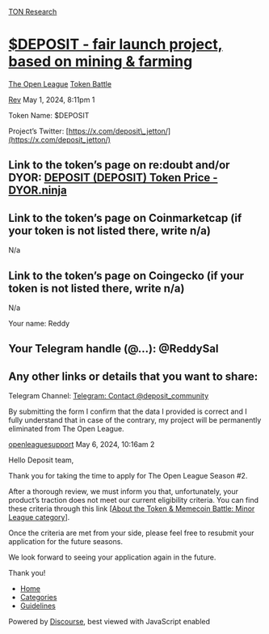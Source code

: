 [TON Research](/)

# [$DEPOSIT - fair launch project, based on mining & farming](/t/deposit-fair-launch-project-based-on-mining-farming/15550)

[The Open League](/c/the-open-league/token-leaderboard/57)  [Token Battle](/c/the-open-league/token-leaderboard/57) 

    

[Rev](https://tonresear.ch/u/Rev)  May 1, 2024, 8:11pm  1

Token Name: $DEPOSIT

Project’s Twitter: [https://x.com/deposit\_jetton/](https://x.com/deposit_jetton/)

## [](#link-to-the-tokens-page-on-redoubt-andor-dyor-httpsdyoriorutokeneqbc-l5czzrkmr3-tdowbm4l-xyjdxjt3hfair_qmikab7wm-1)Link to the token’s page on re:doubt and/or DYOR: [DEPOSIT (DEPOSIT) Token Price - DYOR.ninja](https://dyor.io/ru/token/EQBc-L5CzzRKmR3-TdOwBm4l-XyJdxJt3HfAIr_qMiKaB7WM)

## [](#link-to-the-tokens-page-on-coinmarketcap-if-your-token-is-not-listed-there-write-na-2)Link to the token’s page on Coinmarketcap (if your token is not listed there, write n/a)

N/a

## [](#link-to-the-tokens-page-on-coingecko-if-your-token-is-not-listed-there-write-na-3)Link to the token’s page on Coingecko (if your token is not listed there, write n/a)

N/a

Your name: Reddy

## [](#your-telegram-handle-reddysal-4)Your Telegram handle (@…): @ReddySal

## [](#any-other-links-or-details-that-you-want-to-share-5)Any other links or details that you want to share:

Telegram Channel: [Telegram: Contact @deposit\_community](https://t.me/deposit_community)

By submitting the form I confirm that the data I provided is correct and I fully understand that in case of the contrary, my project will be permanently eliminated from The Open League.

 

[openleaguesupport](https://tonresear.ch/u/openleaguesupport) May 6, 2024, 10:16am  2

Hello Deposit team,

Thank you for taking the time to apply for The Open League Season #2.

After a thorough review, we must inform you that, unfortunately, your product’s traction does not meet our current eligibility criteria. You can find these criteria through this link \[[About the Token & Memecoin Battle: Minor League category](https://tonresear.ch/t/about-the-token-leaderboard-minor-league-category/1274)\].

Once the criteria are met from your side, please feel free to resubmit your application for the future seasons.

We look forward to seeing your application again in the future.

Thank you!

 

*   [Home](/)
*   [Categories](/categories)
*   [Guidelines](/guidelines)

Powered by [Discourse](https://www.discourse.org), best viewed with JavaScript enabled
